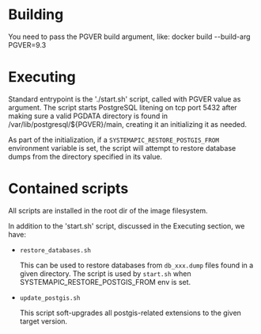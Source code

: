 # Building

You need to pass the PGVER build argument, like:
docker build --build-arg PGVER=9.3

# Executing

Standard entrypoint is the './start.sh' script, called with PGVER value
as argument. The script starts PostgreSQL litening on tcp port 5432
after making sure a valid PGDATA directory is found in
/var/lib/postgresql/${PGVER}/main, creating it an initializing it
as needed.

As part of the initialization, if a `SYSTEMAPIC_RESTORE_POSTGIS_FROM`
environment variable is set, the script will attempt to restore
database dumps from the directory specified in its value.

# Contained scripts

All scripts are installed in the root dir of the image filesystem.

In addition to the 'start.sh' script, discussed in the Executing
section, we have:

  - `restore_databases.sh`

    This can be used to restore databases from `db_xxx.dump`
    files found in a given directory.
    The script is used by `start.sh` when SYSTEMAPIC_RESTORE_POSTGIS_FROM
    env is set.

  - `update_postgis.sh`

    This script soft-upgrades all postgis-related extensions to
    the given target version.

